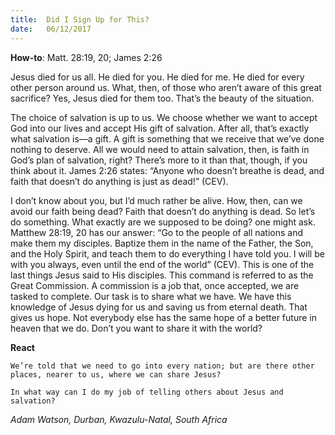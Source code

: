 ```yaml
---
title:  Did I Sign Up for This?
date:   06/12/2017
---
```


**How-to**: Matt. 28:19, 20; James 2:26

Jesus died for us all. He died for you. He died for me. He died for every other person around us. What, then, of those who aren’t aware of this great sacrifice? Yes, Jesus died for them too. That’s the beauty of the situation.

The choice of salvation is up to us. We choose whether we want to accept God into our lives and accept His gift of salvation. After all, that’s exactly what salvation is—a gift. A gift is something that we receive that we’ve done nothing to deserve. All we would need to attain salvation, then, is faith in God’s plan of salvation, right? There’s more to it than that, though, if you think about it. James 2:26 states: “Anyone who doesn’t breathe is dead, and faith that doesn’t do anything is just as dead!” (CEV).

I don’t know about you, but I’d much rather be alive. How, then, can we avoid our faith being dead? Faith that doesn’t do anything is dead. So let’s do something. What exactly are we supposed to be doing? one might ask. Matthew 28:19, 20 has our answer: “Go to the people of all nations and make them my disciples. Baptize them in the name of the Father, the Son, and the Holy Spirit, and teach them to do everything I have told you. I will be with you always, even until the end of the world” (CEV). This is one of the last things Jesus said to His disciples. This command is referred to as the Great Commission. A commission is a job that, once accepted, we are tasked to complete. Our task is to share what we have. We have this knowledge of Jesus dying for us and saving us from eternal death. That gives us hope. Not everybody else has the same hope of a better future in heaven that we do. Don’t you want to share it with the world?

**React**

`We’re told that we need to go into every nation; but are there other places, nearer to us, where we can share Jesus?`

`In what way can I do my job of telling others about Jesus and salvation?`

_Adam Watson, Durban, Kwazulu-Natal, South Africa_